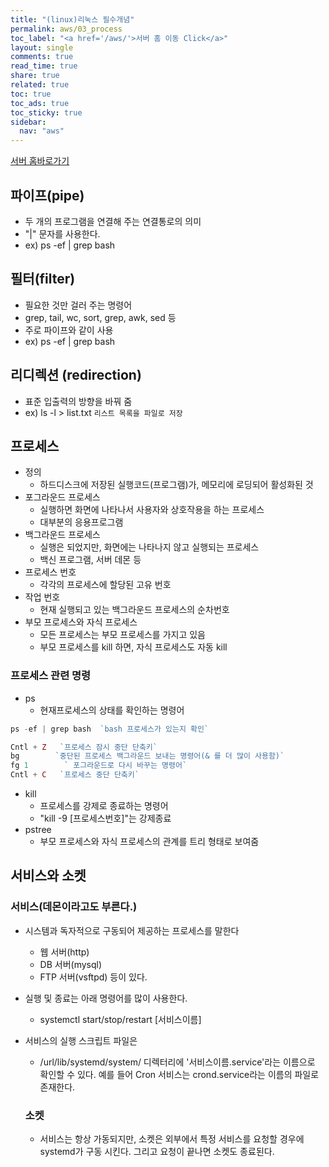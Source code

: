```yaml
---
title: "(linux)리눅스 필수개념"
permalink: aws/03_process
toc_label: "<a href='/aws/'>서버 홈 이동 Click</a>"
layout: single
comments: true
read_time: true
share: true
related: true
toc: true
toc_ads: true
toc_sticky: true
sidebar:
  nav: "aws"
---
```

[서버 홈바로가기](../aws)

## 파이프(pipe)
- 두 개의 프로그램을 연결해 주는 연결통로의 의미
- "|" 문자를 사용한다.
- ex) ps -ef | grep bash

## 필터(filter)
- 필요한 것만 걸러 주는 명령어
- grep, tail, wc, sort, grep, awk, sed 등
- 주로 파이프와 같이 사용
- ex) ps -ef | grep bash

## 리디렉션 (redirection)
- 표준 입출력의 방향을 바꿔 줌
- ex) ls -l > list.txt          `리스트 목록을 파일로 저장`

## 프로세스
- 정의
  + 하드디스크에 저장된 실행코드(프로그램)가, 메모리에 로딩되어 활성화된 것
- 포그라운드 프로세스
  + 실행하면 화면에 나타나서 사용자와 상호작용을 하는 프로세스
  + 대부분의 응용프로그램
- 백그라운드 프로세스
  + 실행은 되었지만, 화면에는 나타나지 않고 실행되는 프로세스
  + 백신 프로그램, 서버 데몬 등
- 프로세스 번호
  + 각각의 프로세스에 할당된 고유 번호
- 작업 번호
  + 현재 실행되고 있는 백그라운드 프로세스의 순차번호
- 부모 프로세스와 자식 프로세스
  + 모든 프로세스는 부모 프로세스를 가지고 있음
  + 부모 프로세스를 kill 하면, 자식 프로세스도 자동 kill

### 프로세스 관련 명령
- ps
  + 현재프로세스의 상태를 확인하는 명령어

~~~php
ps -ef | grep bash  `bash 프로세스가 있는지 확인`

Cntl + Z   `프로세스 잠시 중단 단축키`
bg        `중단된 프로세스 백그라운드 보내는 명령어(& 를 더 많이 사용함)`
fg 1        ` 포그라운드로 다시 바꾸는 명령어`
Cntl + C   `프로세스 중단 단축키`
~~~

- kill
  + 프로세스를 강제로 종료하는 명령어
  + "kill -9 [프로세스번호]"는 강제종료
- pstree
  + 부모 프로세스와 자식 프로세스의 관계를 트리 형태로 보여줌

## 서비스와 소켓
### 서비스(데몬이라고도 부른다.)
- 시스템과 독자적으로 구동되어 제공하는 프로세스를 말한다
  + 웹 서버(http)
  + DB 서버(mysql)
  + FTP 서버(vsftpd) 등이 있다.
- 실행 및 종료는 아래 명령어를 많이 사용한다. 
  + systemctl start/stop/restart [서비스이름]
- 서비스의 실행 스크립트 파일은 
  + /url/lib/systemd/system/ 디렉터리에 '서비스이름.service'라는 이름으로 확인할 수 있다. 예를 들어 Cron 서비스는 crond.service라는 이름의 파일로 존재한다.

  ### 소켓
  - 서비스는 항상 가동되지만, 소켓은 외부에서 특정 서비스를 요청할 경우에 systemd가 구동 시킨다. 그리고 요청이 끝나면 소켓도 종료된다.